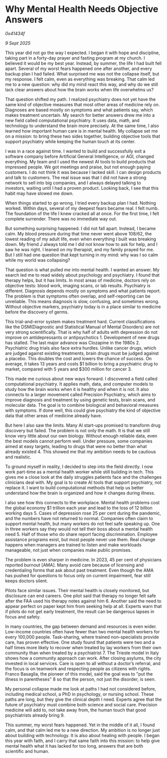 # Why Mental Health Needs Objective Answers

*0x41434f*

*9 Sept 2025*

This year did not go the way I expected. I began it with hope and discipline, taking part in a forty-day prayer and fasting program at my church. I believed it would be my best year. Instead, by summer, the life I had built fell apart. Several of my worst fears happened one after another, and every backup plan I had failed. What surprised me was not the collapse itself, but my response. I felt calm, even as everything was breaking. That calm led me to a new question: why did my mind react this way, and why do we still lack clear answers about how the brain works when life overwhelms us?

That question shifted my path. I realized psychiatry does not yet have the same kind of objective measures that most other areas of medicine rely on. Diagnoses are based mostly on symptoms and what patients say, which makes treatment uncertain. My search for better answers drew me into a new field called computational psychiatry. It uses data, math, and technology to understand the brain more precisely. At the same time, I also learned how important human care is in mental health. My collapse set me on a mission: to bring these two sides together, building objective tools that support psychiatry while keeping the human touch at its center.

I was in a race against time. I wanted to build and successfully exit a software company before Artificial General Intelligence, or AGI, changed everything. My team and I used the newest AI tools to build products that impressed people. We got meetings and praise, but not enough paying customers. I do not think it was because I lacked skill. I can design products and talk to customers. The real issue was that I did not have a strong network to sell into big companies, and I always delayed talking to investors, waiting until I had a proven product. Looking back, I see that this habit may have slowed me down.

When things started to go wrong, I tried every backup plan I had. Nothing worked. Within days, several of my deepest fears became real. I felt numb. The foundation of the life I knew cracked all at once. For the first time, I felt complete surrender. There was no immediate way out.

But something surprising happened. I did not fall apart. Instead, I became calm. My blood pressure during that time never went above 108/62, the lowest reading of my adult life, even when everything I built was breaking down. My friend J always told me I did not know how to ask for help, and I saw he was right. I leaned on my therapist, and my family prayed for me. But I still had one question that kept turning in my mind: why was I so calm while my world was collapsing?

That question is what pulled me into mental health. I wanted an answer. My search led me to read widely about psychology and psychiatry. I found that therapy helps, but it has limits. In most areas of medicine, doctors rely on objective tests: blood work, imaging scans, or lab results. Psychiatry is different. Diagnosis depends mostly on symptoms and what patients report. The problem is that symptoms often overlap, and self-reporting can be unreliable. This means diagnosis is slow, confusing, and sometimes wrong. Without objective markers, psychiatry today is in a place similar to medicine before the discovery of germs.

This trial-and-error system makes treatment hard. Current classifications like the DSM(Diagnostic and Statistical Manual of Mental Disorders) are not very strong scientifically. That is why half of adults with depression do not improve on antidepressants or antipsychotics 1. Development of new drugs has stalled. The last major advance was Clozapine in the 1980s 2. Psychiatric drug trials also face extra hurdles. Unlike cancer drugs, which are judged against existing treatments, brain drugs must be judged against a placebo. This doubles the cost and lowers the chance of success. On average, it takes 13 years and costs $1 billion to bring a psychiatric drug to market, compared with 5 years and $300 million for cancer 3.

This made me curious about new ways forward. I discovered a field called computational psychiatry. It applies math, data, and computer models to study how the brain works when it is healthy and when it is not. It also connects to a larger movement called Precision Psychiatry, which aims to improve diagnosis and treatment by using genetic tests, brain scans, and molecular data. The goal is to combine biological and behavioral measures with symptoms. If done well, this could give psychiatry the kind of objective data that other areas of medicine already have.

But here I also saw the limits. Many AI start-ups promised to transform drug discovery but failed. The problem is not only the math. It is that we still know very little about our own biology. Without enough reliable data, even the best models cannot perform well. Under pressure, some companies aimed at easy targets, leading to drugs that were no better than what already existed 4. This showed me that my ambition needs to be cautious and realistic.

To ground myself in reality, I decided to step into the field directly. I now work part-time as a mental health worker while still building in tech. This gives me a close look at the daily struggles patients face and the challenges clinicians deal with. My goal is to create AI tools that support psychiatry, not replace it. I want to build computational methods that help us better understand how the brain is organized and how it changes during illness.

I also see how this connects to the workplace. Mental health problems cost the global economy $1 trillion each year and lead to the loss of 12 billion working days 5. Cases of depression rose 25 per cent during the pandemic, and the numbers have not returned to normal. Companies often claim to support mental health, but many workers do not feel safe speaking up. One in three workers say they would not tell their boss about a mental health need 5. Half of those who do share report facing discrimination. Employee assistance programs exist, but most people never use them. Real change happens when managers are trained to listen and make workloads manageable, not just when companies make public promises.

The problem is even sharper in medicine. In 2023, 45 per cent of physicians reported burnout [AMA]. Many avoid care because of licensing and credentialing forms that ask about past treatment. Even though the AMA has pushed for questions to focus only on current impairment, fear still keeps doctors silent.

Pilots face similar issues. Their mental health is closely monitored, but disclosure can end careers. One pilot said that therapy no longer felt safe after the FAA used his therapy notes against him 6. Another said the need to appear perfect on paper kept him from seeking help at all. Experts warn that if pilots do not get early treatment, the result can be dangerous lapses in focus and safety.

In many countries, the gap between demand and resources is even wider. Low-income countries often have fewer than two mental health workers for every 100,000 people. Task-sharing, where trained non-specialists provide care, has proven effective. One study found that patients were two and a half times more likely to recover when treated by lay workers from their own community than when treated by a psychiatrist 7. The Trieste model in Italy shows how a community approach can work. After closing asylums, the city invested in local services. Care is open to all without a doctor’s referral, and the focus is on teamwork and respecting people as citizens with rights. Franco Basaglia, the pioneer of this model, said the goal was to "put the illness in parentheses" 8 so that the person, not just the disorder, is seen.

My personal collapse made me look at paths I had not considered before, including medical school, a PhD in psychology, or nursing school. These paths are long, but they give the clinical depth I need. Experts agree that the future of psychiatry must combine both science and social care. Precision medicine will add to, not take away from, the human touch that good psychiatrists already bring 9.

This summer, my worst fears happened. Yet in the middle of it all, I found calm, and that calm led me to a new direction. My ambition is no longer just about building with technology. It is also about healing with people. I began this year with faith, and I carry that same faith into this mission: to help give mental health what it has lacked for too long, answers that are both scientific and human.